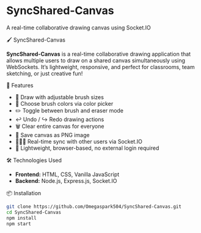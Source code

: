 # SyncShared-Canvas
A real-time collaborative drawing canvas using Socket.IO

🖌️ SyncShared-Canvas

**SyncShared-Canvas** is a real-time collaborative drawing application that allows multiple users to draw on a shared canvas simultaneously using WebSockets. It’s lightweight, responsive, and perfect for classrooms, team sketching, or just creative fun!


🚀 Features

- 🎨 Draw with adjustable brush sizes
- 🌈 Choose brush colors via color picker
- ✏️ Toggle between brush and eraser mode
- ↩️ Undo / ↪️ Redo drawing actions
- 🗑️ Clear entire canvas for everyone
- 💾 Save canvas as PNG image
- 🧑‍🤝‍🧑 Real-time sync with other users via Socket.IO
- 🔐 Lightweight, browser-based, no external login required


🛠️ Technologies Used

- **Frontend:** HTML, CSS, Vanilla JavaScript
- **Backend:** Node.js, Express.js, Socket.IO


📦 Installation

```bash
git clone https://github.com/Omegaspark504/SyncShared-Canvas.git
cd SyncShared-Canvas
npm install
npm start
